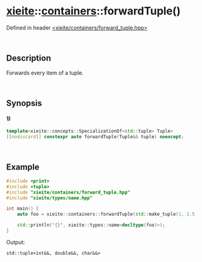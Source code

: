 # [xieite](../../xieite.md)\:\:[containers](../../containers.md)\:\:forwardTuple\(\)
Defined in header [<xieite/containers/forward_tuple.hpp>](../../../include/xieite/containers/forward_tuple.hpp)

&nbsp;

## Description
Forwards every item of a tuple.

&nbsp;

## Synopsis
#### 1)
```cpp
template<xieite::concepts::SpecializationOf<std::tuple> Tuple>
[[nodiscard]] constexpr auto forwardTuple(Tuple&& tuple) noexcept;
```

&nbsp;

## Example
```cpp
#include <print>
#include <tuple>
#include "xieite/containers/forward_tuple.hpp"
#include "xieite/types/name.hpp"

int main() {
    auto foo = xieite::containers::forwardTuple(std::make_tuple(1, 2.5, 'a'));

    std::println("{}", xieite::types::name<decltype(foo)>);
}
```
Output:
```
std::tuple<int&&, double&&, char&&>
```
